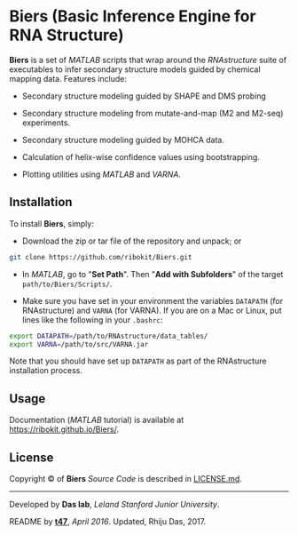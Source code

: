 # Biers (Basic Inference Engine for RNA Structure)

**Biers** is a set of *MATLAB* scripts that wrap around the *RNAstructure* suite of executables to infer secondary structure models guided by chemical mapping data. Features include:

- Secondary structure modeling guided by SHAPE and DMS probing

- Secondary structure modeling from mutate-and-map (M2 and M2-seq) experiments.

- Secondary structure modeling guided by MOHCA data.

- Calculation of helix-wise confidence values using bootstrapping.

- Plotting utilities using *MATLAB* and *VARNA*.


## Installation

To install **Biers**, simply:

- Download the zip or tar file of the repository and unpack; or 
```bash
git clone https://github.com/ribokit/Biers.git
```

- In *MATLAB*, go to "**Set Path**". Then "**Add with Subfolders**" of the target `path/to/Biers/Scripts/`.

- Make sure you have set in your environment the variables `DATAPATH` (for RNAstructure) and `VARNA` (for VARNA). If you are on a Mac or Linux, put lines like the following in your `.bashrc`:

```bash
export DATAPATH=/path/to/RNAstructure/data_tables/
export VARNA=/path/to/src/VARNA.jar
```
  Note that you should have set up `DATAPATH` as part of the RNAstructure installation process.

## Usage 

Documentation (*MATLAB* tutorial) is available at https://ribokit.github.io/Biers/.

## License

Copyright &copy; of **Biers** _Source Code_ is described in [LICENSE.md](https://github.com/ribokit/Biers/blob/master/LICENSE.md).

<hr/>

Developed by **Das lab**, _Leland Stanford Junior University_.

README by [**t47**](https://t47.io/), *April 2016*. Updated, Rhiju Das, 2017.
